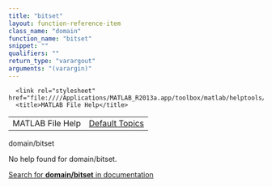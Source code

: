 ```yaml
---
title: "bitset"
layout: function-reference-item
class_name: "domain"
function_name: "bitset"
snippet: ""
qualifiers: ""
return_type: "varargout"
arguments: "(varargin)"
---
```


<html>
   <head>
      <meta http-equiv="Content-Type" content="text/html; charset=utf-8">
   
      <link rel="stylesheet" href="file:////Applications/MATLAB_R2013a.app/toolbox/matlab/helptools/private/helpwin.css">
      <title>MATLAB File Help</title>
   </head>
   <body>
      <!--Single-page help-->
      <table border="0" cellspacing="0" width="100%">
         <tr class="subheader">
            <td class="headertitle">MATLAB File Help</td>
            <td class="subheader-right"><a href="matlab:helpwin">Default Topics</a></td>
         </tr>
      </table>
      <div class="title">domain/bitset</div>
      <!--No help found-->
      <p>No help found for <span class="helptopic">domain/bitset</span>.
      </p>
      <p><a href="matlab:docsearch('domain/bitset')">
            Search for <b>domain/bitset</b> in documentation
            </a></p>
   </body>
</html>
